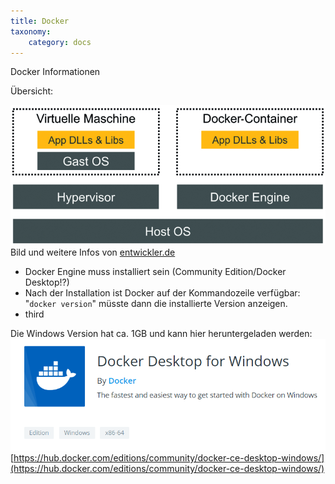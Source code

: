 ```yaml
---
title: Docker
taxonomy:
    category: docs
---
```


Docker Informationen

Übersicht:

![Docker Infografik](../../images/huber_docker_1.jpg)
Bild und weitere Infos von [entwickler.de](https://entwickler.de/online/windowsdeveloper/docker-grundlagen-dotnet-container-579859289.html)

- Docker Engine muss installiert sein (Community Edition/Docker Desktop!?)
- Nach der Installation ist Docker auf der Kommandozeile verfügbar: "`docker version`" müsste dann die installierte Version anzeigen.
- third


Die Windows Version hat ca. 1GB und kann hier heruntergeladen werden:
![alt](../../images/chrome_ufpVBRBPUA.png)
[https://hub.docker.com/editions/community/docker-ce-desktop-windows/](https://hub.docker.com/editions/community/docker-ce-desktop-windows/)